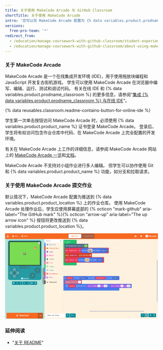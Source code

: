 ```yaml
---
title: 关于使用 MakeCode Arcade 与 GitHub Classroom
shortTitle: 关于使用 MakeCode Arcade
intro: '您可以将 MakeCode Arcade 配置为 {% data variables.product.prodname_classroom %} 中作业的在线 IDE。'
versions:
  free-pro-team: '*'
redirect_from:
  - /education/manage-coursework-with-github-classroom/student-experience-makecode
  - /education/manage-coursework-with-github-classroom/about-using-makecode-arcade-with-github-classroom
---
```


### 关于 MakeCode Arcade

MakeCode Arcade 是一个在线集成开发环境 (IDE)，用于使用拖放块编程和 JavaScript 开发复古街机游戏。 学生可以使用 MakeCode Arcade 在浏览器中编写、编辑、运行、测试和调试代码。 有关在线 IDE 和 {% data variables.product.prodname_classroom %} 的更多信息，请参阅“[集成 {% data variables.product.prodname_classroom %} 与在线 IDE](/education/manage-coursework-with-github-classroom/integrate-github-classroom-with-an-online-ide)”。

{% data reusables.classroom.readme-contains-button-for-online-ide %}

学生第一次单击按钮访问 MakeCode Arcade 时，必须使用 {% data variables.product.product_name %} 证书登录 MakeCode Arcade。 登录后，学生将有权访问包含作业仓库中代码、在 MakeCode Arcade 上完全配置的开发环境。

有关在 MakeCode Arcade 上工作的详细信息，请参阅 MakeCode Arcade 网站上的 [MakeCode Arcade 一览](https://arcade.makecode.com/ide-tour)和[文档](https://arcade.makecode.com/docs)。

MakeCode Arcade 不支持对小组作业进行多人编辑。 但学生可以协作使用 Git 和 {% data variables.product.product_name %} 功能，如分支和拉取请求。

### 关于使用 MakeCode Arcade 提交作业

默认情况下，MakeCode Arcade 配置为推送到 {% data variables.product.product_location %} 上的作业仓库。 使用 MakeCode Arcade 处理作业后，学生应使用屏幕底部的 {% octicon "mark-github" aria-label="The GitHub mark" %}{% octicon "arrow-up" aria-label="The up arrow icon" %} 按钮将更改推送到 {% data variables.product.product_location %}。

![MakeCode Arcade 版本控制功能](/assets/images/help/classroom/ide-makecode-arcade-version-control-button.png)

### 延伸阅读

- "[关于 README](/github/creating-cloning-and-archiving-repositories/about-readmes)"
